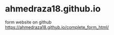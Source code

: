 # ahmedraza18.github.io
form website on github <br />
https://ahmedraza18.github.io/complete_form_html/

